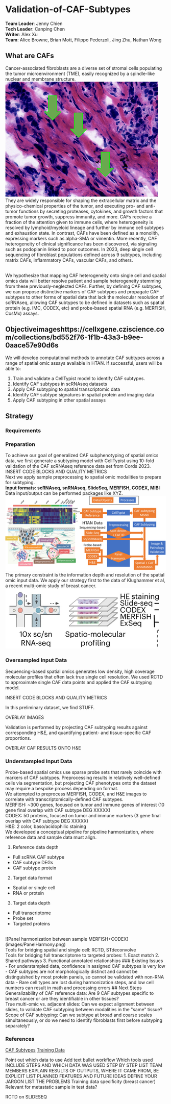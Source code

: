 # Validation-of-CAF-Subtypes
<b>Team Leader</b>: Jenny Chien <br>
<b>Tech Leader</b>: Canping Chen <br>
<b>Writer</b>: Alex Xu <br>
<b>Team</b>: Alice Browne, Brian Mott, Filippo Pederzoli, Jing Zhu, Nathan Wong
## What are CAFs
Cancer-associated fibroblasts are a diverse set of stromal cells populating the tumor microenvironment (TME), easily recognized by a spindle-like nuclear and membrane structure.
<br>
![Fibroblasts in tumor tissue](images/FibroblastSample.png)
<br>
They are widely responsible for shaping the extracellular matrix and the physico-chemical properties of the tumor, and executing pro- and anti-tumor functions by secreting proteases, cytokines, and growth factors that promote tumor growth, suppress immunity, and more. CAFs receive a fraction of the attention given to immune cells, where heterogeneity is resolved by lymphoid/myeloid lineage and further by immune cell subtypes and exhaustion state. In contrast, CAFs have been defined as a monolith, expressing markers such as alpha-SMA or vimentin. More recently, CAF heterogeneity of clinical significance has been discovered, via signaling such as podoplanin linked to poor outcomes. In 2023, deep single cell sequencing of fibroblast populations defined across 9 subtypes, including matrix CAFs, inflammatory CAFs, vascular CAFs, and others.
<br>
<!--![CAF subtypes](images/CAFTypes.png)-->
<br>
We hypothesize that mapping CAF heterogeneity onto single cell and spatial omics data will better resolve patient and sample heterogeneity stemming from these previously-neglected CAFs. Further, by defining CAF subtypes, we can propose distinctive markers of CAF subtypes and propagate CAF subtypes to other forms of spatial data that lack the molecular resolution of scRNAseq, allowing CAF subtypes to be defined in datasets such as spatial protein (e.g. IMC, CODEX, etc) and probe-based spatial RNA (e.g. MERFISH, CosMx) assays.

## Objectiveimageshttps://cellxgene.cziscience.com/collections/bd552f76-1f1b-43a3-b9ee-0aace57e90d6s
We will develop computational methods to annotate CAF subtypes across a range of spatial omic assays available in HTAN.
If successful, users will be able to:
1. Train and validate a CellTypist model to identify CAF subtypes.
2. Identify CAF subtypes in scRNAseq datasets
3. Apply CAF subtyping to spatial transcriptomic data
4. Identify CAF subtype signatures in spatial protein and imaging data
5. Apply CAF subtyping in other spatial assays

## Strategy
### Requirements

### Preparation
To achieve our goal of generalized CAF subphenotyping of spatial omics data, we first generate a subtyping model with CellTypist using 10-fold validation of the CAF scRNAseq reference data set from Cords 2023.
INSERT CODE BLOCKS AND QUALITY METRICS
<br>
Next we apply sample preprocessing to spatial omic modalities to prepare for subtyping.
<br>
<b>Input formats: scRNAseq, snRNAseq, SlideSeq, MERFISH, CODEX, MIBI
</b>
<br>
Data input/output can be performed packages like XYZ.
<br>
![Strategy to address objectives](images/Pipeline.png)
<br>
The primary constraint is the information depth and resolution of the spatial omic input data. We apply our strategy first to the data of Klughammer et al, a recent multi-omic study of breast cancer.
<br>
![Multi-omic modalities used in Klughammer et al.](images/NMmodalitiessub.png)
<br>
### Oversampled Input Data
Sequencing-based spatial omics generates low density, high coverage molecular profiles that often lack true single cell resolution. We used RCTD to approximate single CAF data points and applied the CAF subtyping model.

INSERT CODE BLOCKS AND QUALITY METRICS

In this preliminary dataset, we find STUFF.

OVERLAY IMAGES

Validation is performed by projecting CAF subtyping results against corresponding H&E, and quantifying patient- and tissue-specific CAF proportions.

OVERLAY CAF RESULTS ONTO H&E

### Understampled Input Data
Probe-based spatial omics use sparse probe sets that rarely coincide with markers of CAF subtypes. Preprocessing results in relatively well-defined cells via segmentation, but projecting CAF phenotypes onto the dataset may require a bespoke process depending on format.
<br>
We attempted to preprocess MERFISH, CODEX, and H&E images to correlate with transcriptomically-defined CAF subtypes.
<br>
MERFISH: ~300 genes, focused on tumor and immune genes of interest (10 gene final overlap with CAF subtype DEG XXXXX)
<br>
CODEX: 50 proteins, focused on tumor and immune markers (3 gene final overlap with CAF subtype DEG XXXXX)
<br>
H&E: 2 color, baso/acidophilic staining
<br>
We developed a conceptual pipeline for pipeline harmonization, where reference data and sample data must align.
1. Reference data depth
  - Full scRNA CAF subtype
  - CAF subtype DEGs
  - CAF subtype protein
2. Target data format
  - Spatial or single cell
  - RNA or protein
3. Target data depth
  - Full transcriptome
  - Probe set
  - Targeted proteins
<br>
![Panel harmonization between sample MERFISH+CODEX](images/PanelHarmony.png)
<br>
Tools for bridging spatial and single cell: RCTD, STdeconvolve
<br>
Tools for bridging full transcriptome to targeted probes:
1. Exact match
2. Shared pathways
3. Functional annotated relationships
### Existing Issues
- For understampled data, confidence in assigned CAF subtypes is very low
- CAF subtypes are not morphologically distinct and cannot be distinguished by most protein panels, so cannot be validated with non-RNA data
- Rare cell types are lost during harmonization steps, and low cell numbers can result in math and processing errors
## Next Steps
Generalizability of CAF reference data: Are 9 CAF subtypes specific to breast cancer or are they identifiable in other tissues?<br>
True multi-omic vs. adjacent slides: Can we expect alignment between slides, to validate CAF subtyping between modalities in the "same" tissue?<br>
Scope of CAF subtyping: Can we subtype at broad and coarse scales simultaneously, or do we need to identify fibroblasts first before subtyping separately?<br>

### References
[CAF Subtypes](https://www.nature.com/articles/s41467-023-39762-1)
[Training Data](https://www.nature.com/articles/s41591-024-03215-z)


Point out which data to use
Add text bullet workflow
Which tools used
INCLUDE STEPS AND WHICH DATA WAS USED STEP BY STEP
LIST TEAM MEMBERS
EXPLAIN RESULTS OF OUTPUTS, WHERE IT CAME FROM, BE EXPLICIT
LIST PLANNED FEATURES AND FUTURE IDEAS
DEFINE YOUR JARGON
LIST THE PROBLEMS
Training data specificity (breast cancer)
Relevant for metastatic sample in test data?

RCTD on SLIDESEQ

